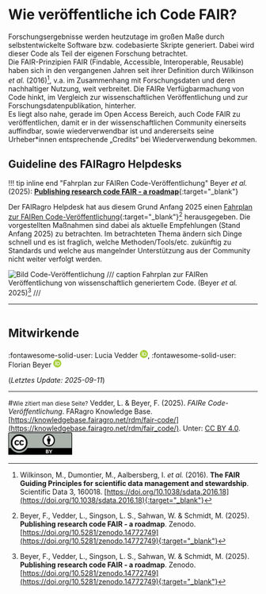 # Wie veröffentliche ich Code FAIR?

Forschungsergebnisse werden heutzutage im großen Maße durch selbstentwickelte Software bzw. codebasierte Skripte generiert.
Dabei wird dieser Code als Teil der eigenen Forschung betrachtet.  
Die FAIR-Prinzipien FAIR (Findable, Accessible, Interoperable, Reusable) haben sich in den vergangenen Jahren seit ihrer Definition durch Wilkinson _et al._ (2016)[^1], v.a. im Zusammenhang mit Forschungsdaten und deren nachhaltiger Nutzung, weit verbreitet.
Die FAIRe Verfügbarmachung von Code hinkt, im Vergleich zur wissenschaftlichen Veröffentlichung und zur Forschungsdatenpublikation, hinterher.  
Es liegt also nahe, gerade im Open Access Bereich, auch Code FAIR zu veröffentlichen, damit er in der wissenschaftlichen Community einerseits auffindbar, sowie wiederverwendbar ist und andererseits seine Urheber*innen entsprechende „Credits“ bei Wiederverwendung bekommen.

[^1]: Wilkinson, M., Dumontier, M., Aalbersberg, I. _et al._ (2016). **The FAIR Guiding Principles for scientific data management and stewardship**. Scientific Data 3, 160018. [https://doi.org/10.1038/sdata.2016.18](https://doi.org/10.1038/sdata.2016.18){:target="_blank"}


## Guideline des FAIRagro Helpdesks

!!! tip inline end "Fahrplan zur FAIRen Code-Veröffentlichung"
	Beyer _et al._ (2025): [**Publishing research code FAIR - a roadmap**](https://doi.org/10.5281/zenodo.14772749){:target="_blank"}

Der FAIRagro Helpdesk hat aus diesem Grund Anfang 2025 einen [Fahrplan zur FAIRen Code-Veröffentlichung](https://doi.org/10.5281/zenodo.14772749){:target="_blank"}[^2] herausgegeben.
Die vorgestellten Maßnahmen sind dabei als aktuelle Empfehlungen (Stand Anfang 2025) zu betrachten.
Im betrachteten Thema ändern sich Dinge schnell und es ist fraglich, welche Methoden/Tools/etc. zukünftig zu Standards und welche aus mangelnder Unterstützung aus der Community nicht weiter verfolgt werden.


[^2]: Beyer, F., Vedder, L., Singson, L. S., Sahwan, W. & Schmidt, M. (2025). **Publishing research code FAIR - a roadmap**. Zenodo. [https://doi.org/10.5281/zenodo.14772749](https://doi.org/10.5281/zenodo.14772749){:target="_blank"}

![Bild Code-Veröffentlichung](../images/Image_Code_DE.png)
/// caption
Fahrplan zur FAIRen Veröffentlichung von wissenschaftlich generiertem Code. (Beyer _et al._ 2025)[^2]
///



---
# <small>Mitwirkende</small>
:fontawesome-solid-user: Lucia Vedder [![ORCID icon](../images/ORCID-iD_icon_16x16.png)](https://orcid.org/0000-0002-8924-9800),
:fontawesome-solid-user: Florian Beyer [![ORCID icon](../images/ORCID-iD_icon_16x16.png)](https://orcid.org/0000-0002-9203-320X)

(*Letztes Update: 2025-09-11*)

---
#<small>Wie zitiert man diese Seite?</small>
Vedder, L. & Beyer, F. (2025). *FAIRe Code-Veröffentlichung*. FARagro Knowledge Base. [https://knowledgebase.fairagro.net/rdm/fair-code/](https://knowledgebase.fairagro.net/rdm/fair_code/). Unter: [CC BY 4.0](https://creativecommons.org/licenses/by/4.0/).  
[![CC BY Logo](../images/cc-by.png)](https://creativecommons.org/licenses/by/4.0/)
